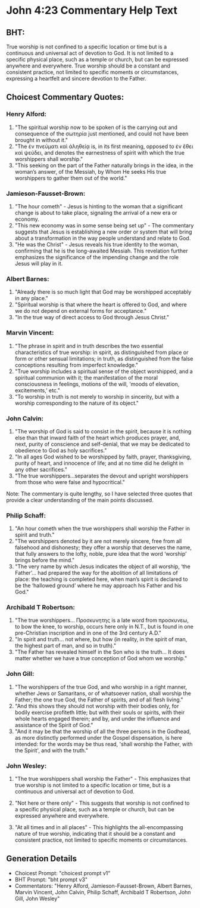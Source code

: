 # John 4:23 Commentary Help Text

## BHT:
True worship is not confined to a specific location or time but is a continuous and universal act of devotion to God. It is not limited to a specific physical place, such as a temple or church, but can be expressed anywhere and everywhere. True worship should be a constant and consistent practice, not limited to specific moments or circumstances, expressing a heartfelt and sincere devotion to the Father.

## Choicest Commentary Quotes:
### Henry Alford:
1. "The spiritual worship now to be spoken of is the carrying out and consequence of the σωτηρία just mentioned, and could not have been brought in without it."
2. "The ἐν πνεύματι καὶ ἀληθείᾳ is, in its first meaning, opposed to ἐν ἔθει καὶ ψεύδει, and denotes the earnestness of spirit with which the true worshippers shall worship."
3. "This seeking on the part of the Father naturally brings in the idea, in the woman’s answer, of the Messiah, by Whom He seeks His true worshippers to gather them out of the world."

### Jamieson-Fausset-Brown:
1. "The hour cometh" - Jesus is hinting to the woman that a significant change is about to take place, signaling the arrival of a new era or economy.
2. "This new economy was in some sense being set up" - The commentary suggests that Jesus is establishing a new order or system that will bring about a transformation in the way people understand and relate to God.
3. "He was the Christ" - Jesus reveals his true identity to the woman, confirming that he is the long-awaited Messiah. This revelation further emphasizes the significance of the impending change and the role Jesus will play in it.

### Albert Barnes:
1. "Already there is so much light that God may be worshipped acceptably in any place."
2. "Spiritual worship is that where the heart is offered to God, and where we do not depend on external forms for acceptance."
3. "In the true way of direct access to God through Jesus Christ."

### Marvin Vincent:
1. "The phrase in spirit and in truth describes the two essential characteristics of true worship: in spirit, as distinguished from place or form or other sensual limitations; in truth, as distinguished from the false conceptions resulting from imperfect knowledge."
2. "True worship includes a spiritual sense of the object worshipped, and a spiritual communion with it; the manifestation of the moral consciousness in feelings, motions of the will, 'moods of elevation, excitements,' etc."
3. "To worship in truth is not merely to worship in sincerity, but with a worship corresponding to the nature of its object."

### John Calvin:
1. "The worship of God is said to consist in the spirit, because it is nothing else than that inward faith of the heart which produces prayer, and, next, purity of conscience and self-denial, that we may be dedicated to obedience to God as holy sacrifices."
2. "In all ages God wished to be worshipped by faith, prayer, thanksgiving, purity of heart, and innocence of life; and at no time did he delight in any other sacrifices."
3. "The true worshippers...separates the devout and upright worshippers from those who were false and hypocritical."

Note: The commentary is quite lengthy, so I have selected three quotes that provide a clear understanding of the main points discussed.

### Philip Schaff:
1. "An hour cometh when the true worshippers shall worship the Father in spirit and truth." 
2. "The worshippers denoted by it are not merely sincere, free from all falsehood and dishonesty; they offer a worship that deserves the name, that fully answers to the lofty, noble, pure idea that the word ‘worship’ brings before the mind."
3. "The very name by which Jesus indicates the object of all worship, ‘the Father’... had prepared the way for the abolition of all limitations of place: the teaching is completed here, when man’s spirit is declared to be the ‘hallowed ground’ where he may approach his Father and his God."

### Archibald T Robertson:
1. "The true worshippers... Προσκυνητης is a late word from προσκυνεω, to bow the knee, to worship, occurs here only in N.T., but is found in one pre-Christian inscription and in one of the 3rd century A.D." 
2. "In spirit and truth... not where, but how (in reality, in the spirit of man, the highest part of man, and so in truth)."
3. "The Father has revealed himself in the Son who is the truth... It does matter whether we have a true conception of God whom we worship."

### John Gill:
1. "The worshippers of the true God, and who worship in a right manner, whether Jews or Samaritans, or of whatsoever nation, shall worship the Father; the one true God, the Father of spirits, and of all flesh living."
2. "And this shows they should not worship with their bodies only, for bodily exercise profiteth little; but with their souls or spirits, with their whole hearts engaged therein; and by, and under the influence and assistance of the Spirit of God."
3. "And it may be that the worship of all the three persons in the Godhead, as more distinctly performed under the Gospel dispensation, is here intended: for the words may be thus read, 'shall worship the Father, with the Spirit', and with the truth."

### John Wesley:
1. "The true worshippers shall worship the Father" - This emphasizes that true worship is not limited to a specific location or time, but is a continuous and universal act of devotion to God.

2. "Not here or there only" - This suggests that worship is not confined to a specific physical place, such as a temple or church, but can be expressed anywhere and everywhere.

3. "At all times and in all places" - This highlights the all-encompassing nature of true worship, indicating that it should be a constant and consistent practice, not limited to specific moments or circumstances.


## Generation Details
- Choicest Prompt: "choicest prompt v1"
- BHT Prompt: "bht prompt v3"
- Commentators: "Henry Alford, Jamieson-Fausset-Brown, Albert Barnes, Marvin Vincent, John Calvin, Philip Schaff, Archibald T Robertson, John Gill, John Wesley"
